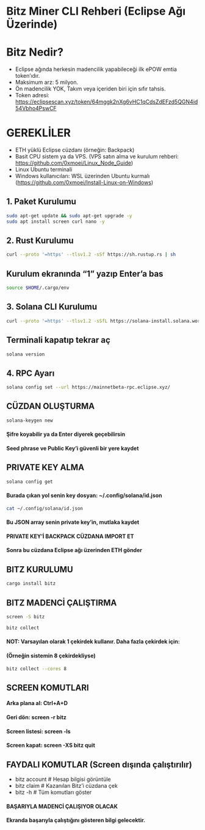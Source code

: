 # Bitz Miner CLI Rehberi (Eclipse Ağı Üzerinde)

# Bitz Nedir?
- Eclipse ağında herkesin madencilik yapabileceği ilk ePOW emtia token’ıdır.
- Maksimum arz: 5 milyon.
- Ön madencilik YOK, Takım veya içeriden biri için sıfır tahsis.
- Token adresi: https://eclipsescan.xyz/token/64mggk2nXg6vHC1qCdsZdEFzd5QGN4id54Vbho4PswCF

# GEREKLİLER
- ETH yüklü Eclipse cüzdanı (örneğin: Backpack)
- Basit CPU sistem ya da VPS. (VPS satın alma ve kurulum rehberi: https://github.com/0xmoei/Linux_Node_Guide)
- Linux Ubuntu terminali
- Windows kullanıcıları: WSL üzerinden Ubuntu kurmalı (https://github.com/0xmoei/Install-Linux-on-Windows)

## 1. Paket Kurulumu
```bash
sudo apt-get update && sudo apt-get upgrade -y
sudo apt install screen curl nano -y
```
## 2. Rust Kurulumu
```bash
curl --proto '=https' --tlsv1.2 -sSf https://sh.rustup.rs | sh
```
## Kurulum ekranında “1” yazıp Enter’a bas
```bash
source $HOME/.cargo/env
```
## 3. Solana CLI Kurulumu
```bash
curl --proto '=https' --tlsv1.2 -sSfL https://solana-install.solana.workers.dev | bash
```
## Terminali kapatıp tekrar aç
```bash
solana version
```

## 4. RPC Ayarı
```bash
solana config set --url https://mainnetbeta-rpc.eclipse.xyz/
```
## CÜZDAN OLUŞTURMA
```bash
solana-keygen new
```
#### Şifre koyabilir ya da Enter diyerek geçebilirsin
#### Seed phrase ve Public Key’i güvenli bir yere kaydet

## PRIVATE KEY ALMA
```bash
solana config get
```
#### Burada çıkan yol senin key dosyan: ~/.config/solana/id.json
```bash
cat ~/.config/solana/id.json
```
#### Bu JSON array senin private key’in, mutlaka kaydet

#### PRIVATE KEY’İ BACKPACK CÜZDANA IMPORT ET
#### Sonra bu cüzdana Eclipse ağı üzerinden ETH gönder

## BITZ KURULUMU
```bash
cargo install bitz
```
## BITZ MADENCİ ÇALIŞTIRMA
```bash
screen -S bitz
```
```bash
bitz collect
```
#### NOT: Varsayılan olarak 1 çekirdek kullanır. Daha fazla çekirdek için:
#### (Örneğin sistemin 8 çekirdekliyse)
```bash
bitz collect --cores 8
```
## SCREEN KOMUTLARI
#### Arka plana al: Ctrl+A+D
#### Geri dön: screen -r bitz
#### Screen listesi: screen -ls
#### Screen kapat: screen -XS bitz quit

## FAYDALI KOMUTLAR (Screen dışında çalıştırılır)
- bitz account        # Hesap bilgisi görüntüle
- bitz claim          # Kazanılan Bitz’i cüzdana çek
- bitz -h             # Tüm komutları göster

#### BAŞARIYLA MADENCİ ÇALIŞIYOR OLACAK
#### Ekranda başarıyla çalıştığını gösteren bilgi gelecektir.

